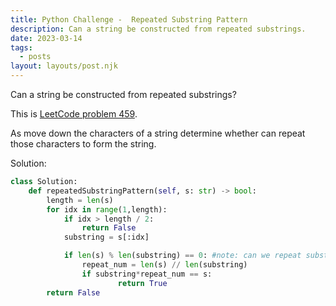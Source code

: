 ```yaml
---
title: Python Challenge -  Repeated Substring Pattern
description: Can a string be constructed from repeated substrings.
date: 2023-03-14
tags:
  - posts
layout: layouts/post.njk
---
```


Can a string be constructed from repeated substrings?

This is [LeetCode problem 459](https://leetcode.com/problems/repeated-substring-pattern/description/).

As move down the characters of a string determine whether can repeat those characters to form the string.

Solution:

```python
class Solution:
    def repeatedSubstringPattern(self, s: str) -> bool:
        length = len(s)
        for idx in range(1,length):
            if idx > length / 2:
                return False
            substring = s[:idx]

            if len(s) % len(substring) == 0: #note: can we repeat substring to make s
                repeat_num = len(s) // len(substring)
                if substring*repeat_num == s:
                        return True
        return False
```
